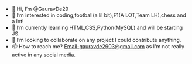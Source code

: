 - 👋 Hi, I’m @GauravDe29
- 👀 I’m interested in coding,football(a lil bit),F1(A LOT,Team LH),chess and a lot!
- 🌱 I’m currently learning HTML,CSS,Python(MySQL) and will be starting JS.
- 💞️ I’m looking to collaborate on any project I could contribute anything.
- 📫 How to reach me? Email-gauravde2903@gmail.com as I'm not really active in any social media.

<!---
GauravDe29/GauravDe29 is a ✨ special ✨ repository because its `README.md` (this file) appears on your GitHub profile.
You can click the Preview link to take a look at your changes.
--->
